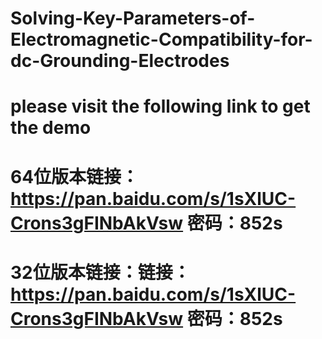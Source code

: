 # Solving-Key-Parameters-of-Electromagnetic-Compatibility-for-dc-Grounding-Electrodes
# please visit the following link to get the demo
# 64位版本链接：https://pan.baidu.com/s/1sXlUC-Crons3gFINbAkVsw 密码：852s
# 32位版本链接：链接：https://pan.baidu.com/s/1sXlUC-Crons3gFINbAkVsw 密码：852s
